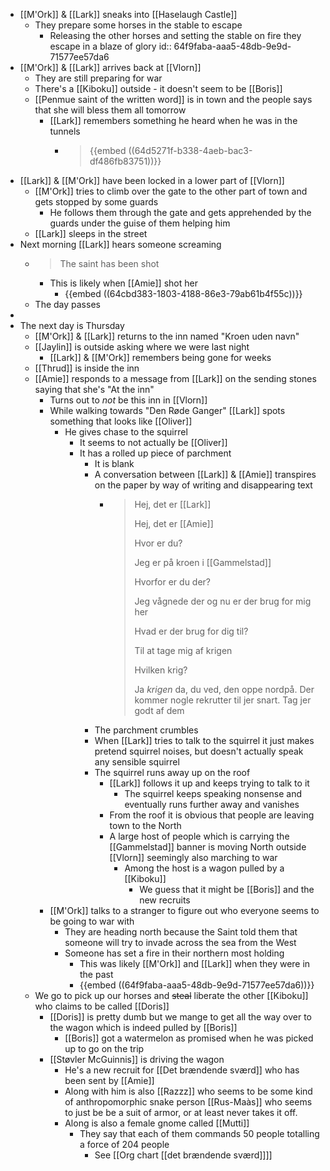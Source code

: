 - [[M'Ork]] & [[Lark]] sneaks into [[Haselaugh Castle]]
	- They prepare some horses in the stable to escape
		- Releasing the other horses and setting the stable on fire they escape in a blaze of glory
		  id:: 64f9faba-aaa5-48db-9e9d-71577ee57da6
- [[M'Ork]] & [[Lark]] arrives back at [[Vlorn]]
	- They are still preparing for war
	- There's a [[Kiboku]] outside - it doesn't seem to be [[Boris]]
	- [[Penmue saint of the written word]] is in town and the people says that she will bless them all tomorrow
		- [[Lark]] remembers something he heard when he was in the tunnels
			- > {{embed ((64d5271f-b338-4aeb-bac3-df486fb83751))}}
- [[Lark]] & [[M'Ork]] have been locked in a lower part of [[Vlorn]]
	- [[M'Ork]] tries to climb over the gate to the other part of town and gets stopped by some guards
		- He follows them through the gate and gets apprehended by the guards under the guise of them helping him
	- [[Lark]] sleeps in the street
- Next morning [[Lark]] hears someone screaming
	- > The saint has been shot
		- This is likely when [[Amie]] shot her
			- {{embed ((64cbd383-1803-4188-86e3-79ab61b4f55c))}}
	- The day passes
-
- The next day is Thursday
	- [[M'Ork]] & [[Lark]] returns to the inn named "Kroen uden navn"
	- [[Jaylin]] is outside asking where we were last night
		- [[Lark]] & [[M'Ork]] remembers being gone for weeks
	- [[Thrud]] is inside the inn
	- [[Amie]] responds to a message from [[Lark]] on the sending stones saying that she's "At the inn"
		- Turns out to _not_ be this inn in [[Vlorn]]
		- While walking towards "Den Røde Ganger" [[Lark]] spots something that looks like [[Oliver]]
			- He gives chase to the squirrel
				- It seems to not actually be [[Oliver]]
				- It has a rolled up piece of parchment
					- It is blank
					- A conversation between [[Lark]] & [[Amie]] transpires on the paper by way of writing and disappearing text
						- > Hej, det er [[Lark]]
						  >
						  > Hej, det er [[Amie]]
						  >
						  > Hvor er du?
						  >
						  > Jeg er på kroen i [[Gammelstad]]
						  >
						  > Hvorfor er du der?
						  >
						  > Jeg vågnede der og nu er der brug for mig her
						  >
						  > Hvad er der brug for dig til?
						  >
						  > Til at tage mig af krigen
						  >
						  > Hvilken krig?
						  >
						  > Ja _krigen_ da, du ved, den oppe nordpå. Der kommer nogle rekrutter til jer snart. Tag jer godt af dem
					- The parchment crumbles
					- When [[Lark]] tries to talk to the squirrel it just makes pretend squirrel noises, but doesn't actually speak any sensible squirrel
					- The squirrel runs away up on the roof
						- [[Lark]] follows it up and keeps trying to talk to it
							- The squirrel keeps speaking nonsense and eventually runs further away and vanishes
						- From the roof it is obvious that people are leaving town to the North
						- A large host of people which is carrying the [[Gammelstad]] banner is moving North outside [[Vlorn]] seemingly also marching to war
							- Among the host is a wagon pulled by a [[Kiboku]]
								- We guess that it might be [[Boris]] and the new recruits
		- [[M'Ork]] talks to a stranger to figure out who everyone seems to be going to war with
			- They are heading north because the Saint told them that someone will try to invade across the sea from the West
			- Someone has set a fire in their northern most holding
				- This was likely [[M'Ork]] and [[Lark]] when they were in the past
				- {{embed ((64f9faba-aaa5-48db-9e9d-71577ee57da6))}}
	- We go to pick up our horses and ~~steal~~ liberate the other [[Kiboku]] who claims to be called [[Doris]]
		- [[Doris]] is pretty dumb but we mange to get all the way over to the wagon which is indeed pulled by [[Boris]]
			- [[Boris]] got a watermelon as promised when he was picked up to go on the trip
		- [[Støvler McGuinnis]] is driving the wagon
			- He's a new recruit for [[Det brændende sværd]] who has been sent by [[Amie]]
			- Along with him is also [[Razzz]] who seems to be some kind of anthropomorphic snake person [[Rus-Maàs]] who seems to just be be a suit of armor, or at least never takes it off.
			- Along is also a female gnome called [[Mutti]]
				- They say that each of them commands 50 people totalling a force of 204 people
					- See [[Org chart [[det brændende sværd]]]]